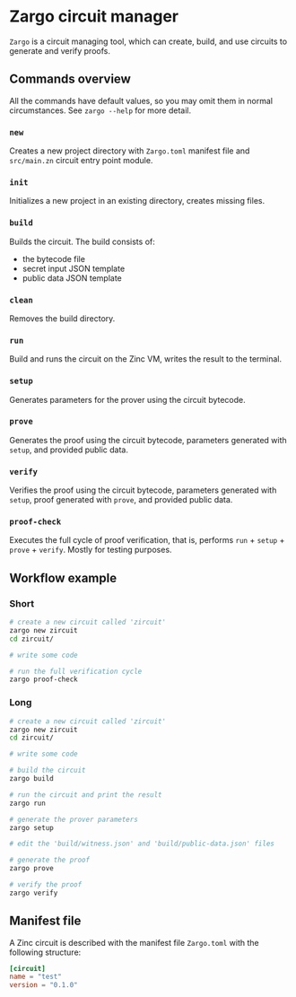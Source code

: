 # Zargo circuit manager

`Zargo` is a circuit managing tool, which can create, build, and use circuits
to generate and verify proofs.

## Commands overview

All the commands have default values, so you may omit them in normal circumstances.
See `zargo --help` for more detail.

### `new`

Creates a new project directory with `Zargo.toml` manifest file and `src/main.zn`
circuit entry point module.

### `init`

Initializes a new project in an existing directory, creates missing files.

### `build`

Builds the circuit. The build consists of:
- the bytecode file
- secret input JSON template
- public data JSON template

### `clean`

Removes the build directory.

### `run`

Build and runs the circuit on the Zinc VM, writes the result to the terminal.

### `setup`

Generates parameters for the prover using the circuit bytecode.

### `prove`

Generates the proof using the circuit bytecode, parameters generated with `setup`,
and provided public data.

### `verify`

Verifies the proof using the circuit bytecode, parameters generated with `setup`,
proof generated with `prove`, and provided public data.

### `proof-check`

Executes the full cycle of proof verification, that is, performs
`run` + `setup` + `prove` + `verify`. Mostly for testing purposes.

## Workflow example

### Short

```bash
# create a new circuit called 'zircuit'
zargo new zircuit
cd zircuit/

# write some code

# run the full verification cycle
zargo proof-check
```

### Long

```bash
# create a new circuit called 'zircuit'
zargo new zircuit
cd zircuit/

# write some code

# build the circuit
zargo build

# run the circuit and print the result
zargo run

# generate the prover parameters
zargo setup

# edit the 'build/witness.json' and 'build/public-data.json' files

# generate the proof
zargo prove

# verify the proof
zargo verify
```

## Manifest file

A Zinc circuit is described with the manifest file `Zargo.toml` with the
following structure:

```toml
[circuit]
name = "test"
version = "0.1.0"
```
